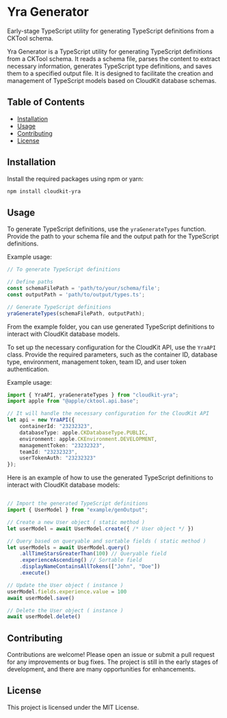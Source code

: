 # Yra Generator

Early-stage TypeScript utility for generating TypeScript definitions from a CKTool schema.

Yra Generator is a TypeScript utility for generating TypeScript definitions from a CKTool schema. It reads a schema file, parses the content to extract necessary information, generates TypeScript type definitions, and saves them to a specified output file. It is designed to facilitate the creation and management of TypeScript models based on CloudKit database schemas.

## Table of Contents

- [Installation](#installation)
- [Usage](#usage)
- [Contributing](#contributing)
- [License](#license)

## Installation

Install the required packages using npm or yarn:

```bash
npm install cloudkit-yra
```

## Usage

To generate TypeScript definitions, use the `yraGenerateTypes` function. Provide the path to your schema file and the output path for the TypeScript definitions.

Example usage:

```ts
// To generate TypeScript definitions

// Define paths
const schemaFilePath = 'path/to/your/schema/file';
const outputPath = 'path/to/output/types.ts';

// Generate TypeScript definitions
yraGenerateTypes(schemaFilePath, outputPath);
```

From the example folder, you can use generated TypeScript definitions to interact with CloudKit database models.

To set up the necessary configuration for the CloudKit API, use the `YraAPI` class. Provide the required parameters, such as the container ID, database type, environment, management token, team ID, and user token authentication.

Example usage:
```ts
import { YraAPI, yraGenerateTypes } from "cloudkit-yra";
import apple from "@apple/cktool.api.base";

// It will handle the necessary configuration for the CloudKit API
let api = new YraAPI({
    containerId: "23232323",
    databaseType: apple.CKDatabaseType.PUBLIC,
    environment: apple.CKEnvironment.DEVELOPMENT,
    managementToken: "23232323",
    teamId: "23232323",
    userTokenAuth: "23232323"
});
```

Here is an example of how to use the generated TypeScript definitions to interact with CloudKit database models:

```ts

// Import the generated TypeScript definitions
import { UserModel } from "example/genOutput";

// Create a new User object ( static method )
let userModel = await UserModel.create({ /* User object */ })

// Query based on queryable and sortable fields ( static method )
let userModels = await UserModel.query()
    .allTimeStarsGreaterThan(100) // Queryable field
    .experienceAscending() // Sortable field
    .displayNameContainsAllTokens(["John", "Doe"])
    .execute()

// Update the User object ( instance )
userModel.fields.experience.value = 100
await userModel.save()

// Delete the User object ( instance )
await userModel.delete()
```

## Contributing

Contributions are welcome! Please open an issue or submit a pull request for any improvements or bug fixes.
The project is still in the early stages of development, and there are many opportunities for enhancements.

## License

This project is licensed under the MIT License.